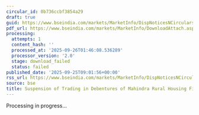 ```yaml
---
circular_id: 0b736ccbf3854a29
draft: true
guid: https://www.bseindia.com/markets/MarketInfo/DispNoticesNCirculars.aspx?Noticeid={9B82C86F-9C75-452C-B081-A3AA155DE265}&noticeno=20250925-6&dt=09/25/2025&icount=6&totcount=65&flag=0
pdf_url: https://www.bseindia.com/markets/MarketInfo/DownloadAttach.aspx?id=20250925-6&attachedId=
processing:
  attempts: 1
  content_hash: ''
  processed_at: '2025-09-26T01:46:08.536289'
  processor_version: '2.0'
  stage: download_failed
  status: failed
published_date: '2025-09-25T09:01:56+00:00'
rss_url: https://www.bseindia.com/markets/MarketInfo/DispNoticesNCirculars.aspx?Noticeid={9B82C86F-9C75-452C-B081-A3AA155DE265}&noticeno=20250925-6&dt=09/25/2025&icount=6&totcount=65&flag=0
source: bse
title: Suspension of Trading in Debentures of Mahindra Rural Housing Finance Limited
---
```


Processing in progress...